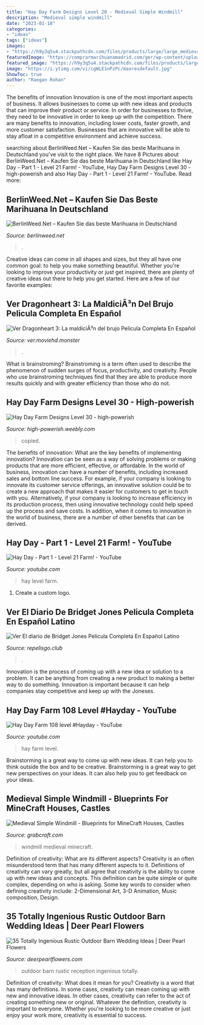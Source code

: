 ```yaml
---
title: "Hay Day Farm Designs Level 20 - Medieval Simple Windmill"
description: "Medieval simple windmill"
date: "2023-01-18"
categories:
- "ideas"
tags: ["ideas"]
images:
- "https://h9y3q5u4.stackpathcdn.com/files/products/large/large_medieval-simple-windmill-9183.png"
featuredImage: "https://comprarmarihuanamadrid.com/ger/wp-content/uploads/2020/09/20200616_133454-1024x768.jpg"
featured_image: "https://h9y3q5u4.stackpathcdn.com/files/products/large/large_medieval-simple-windmill-9183.png"
image: "https://i.ytimg.com/vi/cgWLE1nPzPc/maxresdefault.jpg"
ShowToc: true
author: "Raegan Rohan"
---
```



The benefits of innovation
Innovation is one of the most important aspects of business. It allows businesses to come up with new ideas and products that can improve their product or service. In order for businesses to thrive, they need to be innovative in order to keep up with the competition. There are many benefits to innovation, including lower costs, faster growth, and more customer satisfaction. Businesses that are innovative will be able to stay afloat in a competitive environment and achieve success.

	

		
searching about BerlinWeed.Net – Kaufen Sie das beste Marihuana in Deutschland you've visit to the right place. We have 8 Pictures about BerlinWeed.Net – Kaufen Sie das beste Marihuana in Deutschland like Hay Day - Part 1 - Level 21 Farm! - YouTube, Hay Day Farm Designs Level 30 - high-powerish and also Hay Day - Part 1 - Level 21 Farm! - YouTube. Read more:
		
    
## BerlinWeed.Net – Kaufen Sie Das Beste Marihuana In Deutschland

<img loading=lazy src="https://comprarmarihuanamadrid.com/ger/wp-content/uploads/2020/09/20200616_133454-1024x768.jpg" onerror="this.onerror=null;this.src='https://tse2.mm.bing.net/th?id=OIP.u1rNBh8wNLzuvaQsK3uphQHaFj&amp;pid=15.1';" alt="BerlinWeed.Net – Kaufen Sie das beste Marihuana in Deutschland">

_Source: berlinweed.net_

>. 

	

Creative ideas can come in all shapes and sizes, but they all have one common goal: to help you make something beautiful. Whether you're looking to improve your productivity or just get inspired, there are plenty of creative ideas out there to help you get started. Here are a few of our favorite examples: 

    
## Ver Dragonheart 3: La MaldiciÃ³n Del Brujo Pelicula Completa En Español

<img loading=lazy src="http://image.tmdb.org/t/p/w185/oPAC1Bso6KsViv8YhzJ60pl9y04.jpg" onerror="this.onerror=null;this.src='https://tse3.mm.bing.net/th?id=OIP.K6df_8PYy_iMl2Ly8F6vQAAAAA&amp;pid=15.1';" alt="Ver Dragonheart 3: La maldiciÃ³n del brujo Pelicula Completa En Español">

_Source: ver.moviehd.monster_

>. 

	

What is brainstroming?
Brainstroming is a term often used to describe the phenomenon of sudden surges of focus, productivity, and creativity. People who use brainstroming techniques find that they are able to produce more results quickly and with greater efficiency than those who do not.

    
## Hay Day Farm Designs Level 30 - High-powerish

<img loading=lazy src="https://high-powerish.weebly.com/uploads/1/2/3/8/123832210/842527718.jpg" onerror="this.onerror=null;this.src='https://tse1.mm.bing.net/th?id=OIP.CqcZKZQEFC_5pArH3EZytAHaEK&amp;pid=15.1';" alt="Hay Day Farm Designs Level 30 - high-powerish">

_Source: high-powerish.weebly.com_

>copied. 

	

The benefits of innovation: What are the key benefits of implementing innovation?
Innovation can be seen as a way of solving problems or making products that are more efficient, effective, or affordable. In the world of business, innovation can have a number of benefits, including increased sales and bottom line success. For example, if your company is looking to innovate its customer service offerings, an innovative solution could be to create a new approach that makes it easier for customers to get in touch with you. Alternatively, if your company is looking to increase efficiency in its production process, then using innovative technology could help speed up the process and save costs. In addition, when it comes to innovation in the world of business, there are a number of other benefits that can be derived.

    
## Hay Day - Part 1 - Level 21 Farm! - YouTube

<img loading=lazy src="https://i.ytimg.com/vi/lLs2HmU87tY/hqdefault.jpg" onerror="this.onerror=null;this.src='https://tse2.mm.bing.net/th?id=OIP.unxn1XgRuiFofAkiEYCpPQHaFj&amp;pid=15.1';" alt="Hay Day - Part 1 - Level 21 Farm! - YouTube">

_Source: youtube.com_

>hay level farm. 

	

1. Create a custom logo.

    
## Ver El Diario De Bridget Jones Pelicula Completa En Español Latino

<img loading=lazy src="http://image.tmdb.org/t/p/w1280/cAZzH82kxaOhqPNQrGmMPqOEIP9.jpg" onerror="this.onerror=null;this.src='https://tse2.mm.bing.net/th?id=OIP.oAVFBnWbVwPU39I7ggWhowHaEK&amp;pid=15.1';" alt="Ver El diario de Bridget Jones Pelicula Completa En Español Latino">

_Source: repelisgo.club_

>. 

	

Innovation is the process of coming up with a new idea or solution to a problem. It can be anything from creating a new product to making a better way to do something. Innovation is important because it can help companies stay competitive and keep up with the Joneses.

    
## Hay Day Farm 108 Level #Hayday - YouTube

<img loading=lazy src="https://i.ytimg.com/vi/cgWLE1nPzPc/maxresdefault.jpg" onerror="this.onerror=null;this.src='https://tse4.mm.bing.net/th?id=OIP.jY9L6nl3kHFMEzCkY5T7HQHaEK&amp;pid=15.1';" alt="Hay Day Farm 108 level #Hayday - YouTube">

_Source: youtube.com_

>hay farm level. 

	

Brainstorming is a great way to come up with new ideas. It can help you to think outside the box and to be creative. Brainstorming is a great way to get new perspectives on your ideas. It can also help you to get feedback on your ideas.

    
## Medieval Simple Windmill - Blueprints For MineCraft Houses, Castles

<img loading=lazy src="https://h9y3q5u4.stackpathcdn.com/files/products/large/large_medieval-simple-windmill-9183.png" onerror="this.onerror=null;this.src='https://tse1.mm.bing.net/th?id=OIP.PZPvnVavZVNv4OGEFYrofAHaHb&amp;pid=15.1';" alt="Medieval Simple Windmill - Blueprints for MineCraft Houses, Castles">

_Source: grabcraft.com_

>windmill medieval minecraft. 

	

Definition of creativity: What are its different aspects?
Creativity is an often misunderstood term that has many different aspects to it. Definitions of creativity can vary greatly, but all agree that creativity is the ability to come up with new ideas and concepts. This definition can be quite simple or quite complex, depending on who is asking. Some key words to consider when defining creativity include: 2-Dimensional Art, 3-D Animation, Music composition, Design.

    
## 35 Totally Ingenious Rustic Outdoor Barn Wedding Ideas | Deer Pearl Flowers

<img loading=lazy src="http://www.deerpearlflowers.com/wp-content/uploads/2015/08/outdoor-barn-wedding-reception-or-party.jpg" onerror="this.onerror=null;this.src='https://tse2.mm.bing.net/th?id=OIP.FCr0gS0LaSg6sqerbQ8dWAHaLH&amp;pid=15.1';" alt="35 Totally Ingenious Rustic Outdoor Barn Wedding Ideas | Deer Pearl Flowers">

_Source: deerpearlflowers.com_

>outdoor barn rustic reception ingenious totally. 

	

Definition of creativity: What does it mean for you?
Creativity is a word that has many definitions. In some cases, creativity can mean coming up with new and innovative ideas. In other cases, creativity can refer to the act of creating something new or original. Whatever the definition, creativity is important to everyone. Whether you're looking to be more creative or just enjoy your work more, creativity is essential to success.


